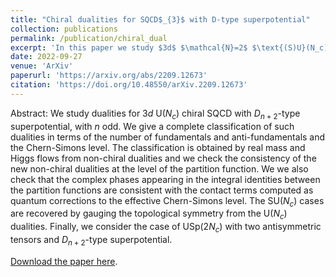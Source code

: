 ```yaml
---
title: "Chiral dualities for SQCD$_{3}$ with D-type superpotential"
collection: publications
permalink: /publication/chiral_dual
excerpt: 'In this paper we study $3d$ $\mathcal{N}=2$ $\text{(S)U}(N_c)_k$ chiral dualities and check them by matching the partition functions of the dual theories. A particular care is taken in evaluating the complex phase needed for the matching that can be recovered in field theory by studying the contact terms of 2-point functions for the abelian symmetries'
date: 2022-09-27
venue: 'ArXiv'
paperurl: 'https://arxiv.org/abs/2209.12673'
citation: 'https://doi.org/10.48550/arXiv.2209.12673'
---
```

Abstract: We study dualities for $3d$ $\text{U}(N_{c})$ chiral SQCD with $D_{n+2}$-type superpotential, with $n$ odd. We give a complete classification of such dualities in terms of the number of fundamentals and anti-fundamentals and the Chern-Simons level. The classification is obtained by real mass and Higgs flows from non-chiral dualities and we check the consistency of the new non-chiral dualities at the level of the partition function. We we also check that the complex phases appearing in the integral identities between the partition functions are consistent with the contact terms computed as quantum corrections to the effective Chern-Simons level. The $\text{SU}(N_{c})$  cases are recovered by gauging the topological symmetry from the $\text{U}(N_{c})$ dualities. Finally, we consider the case of $\text{USp}(2N_{c})$ with two antisymmetric tensors and $D_{n+2}$-type superpotential.

[Download the paper here](https://arxiv.org/abs/2209.12673).
